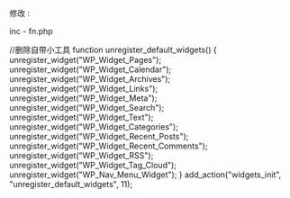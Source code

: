 修改 : 

inc - fn.php



//删除自带小工具
function unregister_default_widgets() {
unregister_widget("WP_Widget_Pages");
unregister_widget("WP_Widget_Calendar");
unregister_widget("WP_Widget_Archives");
unregister_widget("WP_Widget_Links");
unregister_widget("WP_Widget_Meta");
unregister_widget("WP_Widget_Search");
unregister_widget("WP_Widget_Text");
unregister_widget("WP_Widget_Categories");
unregister_widget("WP_Widget_Recent_Posts");
unregister_widget("WP_Widget_Recent_Comments");
unregister_widget("WP_Widget_RSS");
unregister_widget("WP_Widget_Tag_Cloud");
unregister_widget("WP_Nav_Menu_Widget");
}
add_action("widgets_init", "unregister_default_widgets", 11);